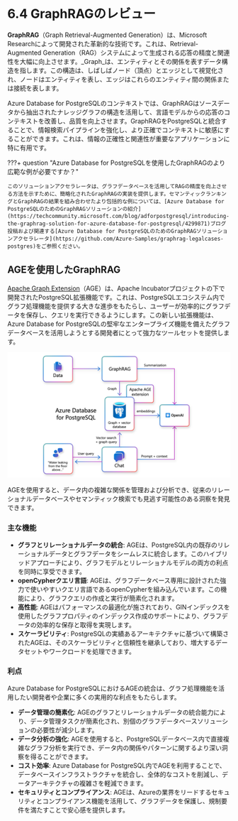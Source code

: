 # 6.4 GraphRAGのレビュー

**GraphRAG**（Graph Retrieval-Augmented Generation）は、Microsoft Researchによって開発された革新的な技術です。これは、Retrieval-Augmented Generation（RAG）システムによって生成される応答の精度と関連性を大幅に向上させます。_Graph_は、エンティティとその関係を表すデータ構造を指します。この構造は、しばしばノード（頂点）とエッジとして視覚化され、ノードはエンティティを表し、エッジはこれらのエンティティ間の関係または接続を表します。

Azure Database for PostgreSQLのコンテキストでは、GraphRAGはソースデータから抽出されたナレッジグラフの構造を活用して、言語モデルからの応答のコンテキストを改善し、品質を向上させます。GraphRAGをPostgreSQLと統合することで、情報検索パイプラインを強化し、より正確でコンテキストに敏感にすることができます。これは、情報の正確性と関連性が重要なアプリケーションに特に有用です。

???+ question "Azure Database for PostgreSQLを使用したGraphRAGのより広範な例が必要ですか？"

    このソリューションアクセラレータは、グラフデータベースを活用してRAGの精度を向上させる方法を示すために、簡略化されたGraphRAGの実装を提供します。セマンティックランキングとGraphRAGの結果を組み合わせたより包括的な例については、[Azure Database for PostgreSQLのためのGraphRAGソリューションの紹介](https://techcommunity.microsoft.com/blog/adforpostgresql/introducing-the-graphrag-solution-for-azure-database-for-postgresql/4299871)ブログ投稿および関連する[Azure Database for PostgreSQLのためのGraphRAGソリューションアクセラレータ](https://github.com/Azure-Samples/graphrag-legalcases-postgres)をご参照ください。

## AGEを使用したGraphRAG

[Apache Graph Extension](https://age.apache.org/age-manual/master/index.html)（AGE）は、Apache Incubatorプロジェクトの下で開発されたPostgreSQL拡張機能です。これは、PostgreSQLエコシステム内でグラフ処理機能を提供する大きな進歩をもたらし、ユーザーが効率的にグラフデータを保存し、クエリを実行できるようにします。この新しい拡張機能は、Azure Database for PostgreSQLの堅牢なエンタープライズ機能を備えたグラフデータベースを活用しようとする開発者にとって強力なツールセットを提供します。

![Apache AGE拡張機能とAzure Database for PostgreSQLを使用したGraphRAGのアーキテクチャ図。](../img/graphrag-solution-architecture.png)

AGEを使用すると、データ内の複雑な関係を管理および分析でき、従来のリレーショナルデータベースやセマンティック検索でも見逃す可能性のある洞察を発見できます。

### 主な機能

- **グラフとリレーショナルデータの統合**: AGEは、PostgreSQL内の既存のリレーショナルデータとグラフデータをシームレスに統合します。このハイブリッドアプローチにより、グラフモデルとリレーショナルモデルの両方の利点を同時に享受できます。
- **openCypherクエリ言語**: AGEは、グラフデータベース専用に設計された強力で使いやすいクエリ言語であるopenCypherを組み込んでいます。この機能により、グラフクエリの作成と実行が簡素化されます。
- **高性能**: AGEはパフォーマンスの最適化が施されており、GINインデックスを使用したグラフプロパティのインデックス作成のサポートにより、グラフデータの効率的な保存と取得を実現します。
- **スケーラビリティ**: PostgreSQLの実績あるアーキテクチャに基づいて構築されたAGEは、そのスケーラビリティと信頼性を継承しており、増大するデータセットやワークロードを処理できます。

### 利点

Azure Database for PostgreSQLにおけるAGEの統合は、グラフ処理機能を活用したい開発者や企業に多くの実用的な利点をもたらします。

- **データ管理の簡素化**: AGEのグラフとリレーショナルデータの統合能力により、データ管理タスクが簡素化され、別個のグラフデータベースソリューションの必要性が減少します。
- **データ分析の強化**: AGEを使用すると、PostgreSQLデータベース内で直接複雑なグラフ分析を実行でき、データ内の関係やパターンに関するより深い洞察を得ることができます。
- **コスト効率**: Azure Database for PostgreSQL内でAGEを利用することで、データベースインフラストラクチャを統合し、全体的なコストを削減し、データアーキテクチャの複雑さを軽減できます。
- **セキュリティとコンプライアンス**: AGEは、Azureの業界をリードするセキュリティとコンプライアンス機能を活用して、グラフデータを保護し、規制要件を満たすことで安心感を提供します。
